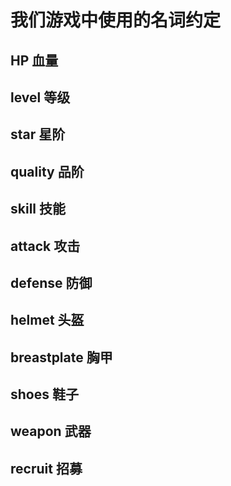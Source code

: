 
# 我们游戏中使用的名词约定
## HP 血量
## level 等级
## star 星阶
## quality 品阶
## skill 技能
## attack 攻击
## defense 防御
## helmet 头盔
## breastplate 胸甲
## shoes 鞋子
## weapon 武器
## recruit 招募


